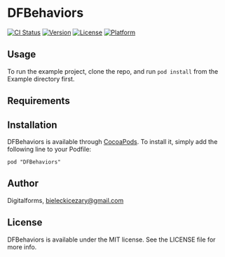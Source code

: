 # DFBehaviors

[![CI Status](http://img.shields.io/travis/Digitalforms/DFBehaviors.svg?style=flat)](https://travis-ci.org/Digitalforms/DFBehaviors)
[![Version](https://img.shields.io/cocoapods/v/DFBehaviors.svg?style=flat)](http://cocoadocs.org/docsets/DFBehaviors)
[![License](https://img.shields.io/cocoapods/l/DFBehaviors.svg?style=flat)](http://cocoadocs.org/docsets/DFBehaviors)
[![Platform](https://img.shields.io/cocoapods/p/DFBehaviors.svg?style=flat)](http://cocoadocs.org/docsets/DFBehaviors)

## Usage

To run the example project, clone the repo, and run `pod install` from the Example directory first.

## Requirements

## Installation

DFBehaviors is available through [CocoaPods](http://cocoapods.org). To install
it, simply add the following line to your Podfile:

    pod "DFBehaviors"

## Author

Digitalforms, bieleckicezary@gmail.com

## License

DFBehaviors is available under the MIT license. See the LICENSE file for more info.

